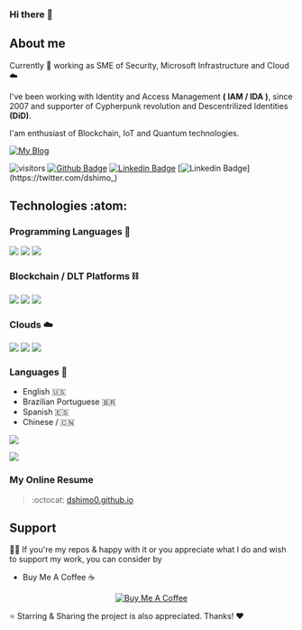 ### Hi there 👋

<!--
**dshimo0/dshimo0** is a ✨ _special_ ✨ repository because its `README.md` (this file) appears on your GitHub profile.

Here are some ideas to get you started:

- 🔭 I’m currently working on ...
- 🌱 I’m currently learning ...
- 👯 I’m looking to collaborate on ...
- 🤔 I’m looking for help with ...
- 💬 Ask me about ...
- 📫 How to reach me: ...
- 😄 Pronouns: ...
- ⚡ Fun fact: ...

![](https://github-readme-stats.vercel.app/api?username=dshimo0&show_icons=true&count_private=true&theme=darcula&hide_border=true&hide=issues,contribs&bg_color=00000000")
![](https://github-readme-streak-stats.herokuapp.com?user=dshimo0&theme=darcula&hide_border=true&background=FFFFFF00")

-->

## About me


Currently 💼 working as SME of Security, Microsoft Infrastructure and Cloud ☁️

I've been working with Identity and Access Management **( IAM / IDA )**,  since 2007 and supporter of Cypherpunk revolution and Descentrilized Identities **(DiD)**.

I'am enthusiast of Blockchain, IoT and Quantum technologies.

[![My Blog](https://img.shields.io/badge/dshimo.tech-000?style=for-the-badge&logo=ghost&logoColor=yellow)](https://dshimo.tech)

![visitors](https://visitor-badge.laobi.icu/badge?page_id=dshimo0)
[![Github Badge](https://img.shields.io/badge/-github-000?style=flat-square&logo=Github&logoColor=white&link=https://github.com/dshimo0)](https://github.com/dshimo0)
[![Linkedin Badge](https://img.shields.io/badge/-linkedin-blue?style=flat-square&logo=Linkedin&logoColor=white&link=https://www.linkedin.com/in/dshimo)](https://www.linkedin.com/in/dshimo/)
[![Linkedin Badge](https://img.shields.io/twitter/follow/dshimo_)](https://twitter.com/dshimo_)


## Technologies :atom:

### Programming Languages 🐍
![](https://img.shields.io/badge/Python-FFD43B?style=for-the-badge&logo=python&logoColor=blue)
![](https://img.shields.io/badge/JavaScript-323330?style=for-the-badge&logo=javascript&logoColor=F7DF1E)
![](https://img.shields.io/badge/Solidity-e6e6e6?style=for-the-badge&logo=solidity&logoColor=black)

### Blockchain / DLT Platforms ⛓️
![](https://img.shields.io/badge/hyperledger-2F3134?style=for-the-badge&logo=hyperledger&logoColor=white)
![](https://img.shields.io/badge/-corda_r3-c14438?style=for-the-badge&logo=corda-r3&logoColor=white)
![](https://img.shields.io/badge/Ethereum-3C3C3D?style=for-the-badge&logo=Ethereum&logoColor=white)

### Clouds ☁️
![](https://img.shields.io/badge/microsoft%20azure-0089D6?style=for-the-badge&logo=microsoft-azure&logoColor=white)
![](https://img.shields.io/badge/Amazon_AWS-FF9900?style=for-the-badge&logo=amazonaws&logoColor=white)
![](https://img.shields.io/badge/Digital_Ocean-0080FF?style=for-the-badge&logo=DigitalOcean&logoColor=white)

### Languages 📢

- English 🇺🇸
- Brazilian Portuguese 🇧🇷
- Spanish 🇪🇸
- Chinese / 🇨🇳

![](https://github-readme-stats.vercel.app/api/?username=dshimo0&show_icons=true&theme=nord)

![](https://github-readme-stats.vercel.app/api/top-langs/?username=dshimo0&layout=compact&hide_border=true&theme=nord&langs_count=6&hide=jupyter%20notebook,tex,css,php")

### My Online Resume
> :octocat: [dshimo0.github.io](https://dshimo0.github.io)


## Support
👍🏻 If you're my repos & happy with it or you appreciate what I do and wish to support my work, you can consider by 
- Buy Me A Coffee ☕️
<div align='center'>

  [![](https://img.shields.io/badge/Buy_Me_A_Coffee-FFDD00?style=for-the-badge&logo=buy-me-a-coffee&logoColor=black "Buy Me A Coffee")](https://buymeacoffee.com/dshimo)

</div>
⭐️ Starring & Sharing the project is also appreciated. Thanks! ❤️
